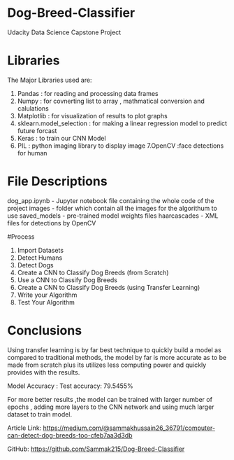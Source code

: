 # Dog-Breed-Classifier
Udacity Data Science Capstone Project

# Libraries 
The Major Libraries used are:
1. Pandas : for reading and processing data frames
2. Numpy  : for covnerting list to array , mathmatical conversion and calulations
3. Matplotlib : for visualization of results to plot graphs
4. sklearn.model_selection : for making a linear regression model to predict future forcast
5. Keras : to train our CNN Model
6. PIL : python imaging library to display image
7.OpenCV :face detections for human

# File Descriptions 
dog_app.ipynb - Jupyter notebook file containing the whole code of the project
images - folder which contain all the images for the algorithum to use
saved_models - pre-trained model weights files
haarcascades - XML files for detections by OpenCV

#Process
1. Import Datasets
2. Detect Humans
3. Detect Dogs
4. Create a CNN to Classify Dog Breeds (from Scratch)
5. Use a CNN to Classify Dog Breeds
6. Create a CNN to Classify Dog Breeds (using Transfer Learning)
7. Write your Algorithm
8. Test Your Algorithm

# Conclusions
Using transfer learning is by far best technique to quickly build a model as compared to traditional methods, the model by far is more accurate as to be made from scratch plus its utilizes less computing power and quickly provides with the results.

Model Accuracy : Test accuracy: 79.5455%

For more better results ,the model can be trained with larger number of epochs , adding more layers to the CNN network and using much larger dataset to train model.

Article Link:
https://medium.com/@sammakhussain26_36791/computer-can-detect-dog-breeds-too-cfeb7aa3d3db

GitHub: https://github.com/Sammak215/Dog-Breed-Classifier
